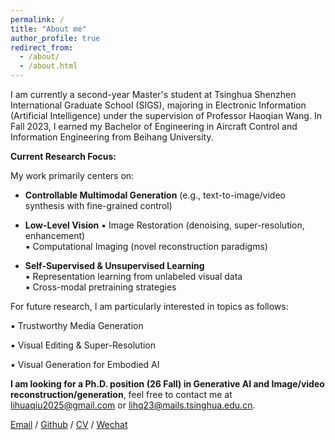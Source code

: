 ```yaml
---
permalink: /
title: "About me"
author_profile: true
redirect_from: 
  - /about/
  - /about.html
---
```


I am currently a second-year Master's student at Tsinghua Shenzhen International Graduate School (SIGS), majoring in Electronic Information (Artificial Intelligence) under the supervision of Professor Haoqian Wang. In Fall 2023, I earned my Bachelor of Engineering in Aircraft Control and Information Engineering from Beihang University.

**Current Research Focus:**  

My work primarily centers on:  

- **Controllable Multimodal Generation** (e.g., text-to-image/video synthesis with fine-grained control)
- **Low-Level Vision**
  ▪ Image Restoration (denoising, super-resolution, enhancement)  
  ▪ Computational Imaging (novel reconstruction paradigms)
  
- **Self-Supervised & Unsupervised Learning**  
  ▪ Representation learning from unlabeled visual data  
  ▪ Cross-modal pretraining strategies

For future research, I am particularly interested in topics as follows:

▪ Trustworthy Media Generation

▪ Visual Editing & Super-Resolution

▪ Visual Generation for Embodied AI

**I am looking for a Ph.D. position (26 Fall) in Generative AI and Image/video reconstruction/generation**, feel free to contact me at lihuaqiu2025@gmail.com or lihq23@mails.tsinghua.edu.cn. 

[Email](mailto:lihuaqiu2025@gmail.com) / [Github](https://github.com/huaqlili) / [CV](../assets/lihuaqiu_cv_202506.pdf) / [Wechat](../images/Wechat.png) 



